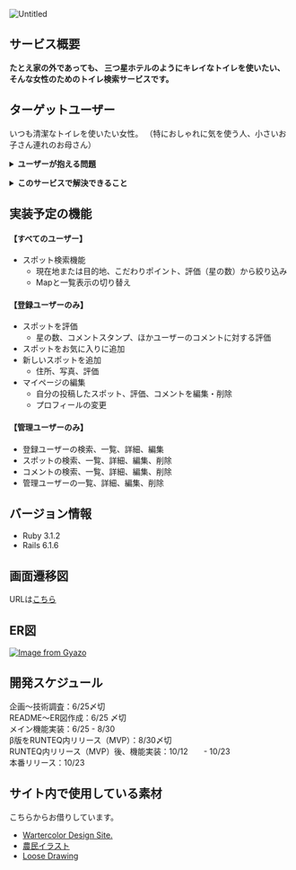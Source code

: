 ![Untitled](https://user-images.githubusercontent.com/93573830/184815454-d0f44b93-821d-438c-893c-4632c9ce7f2d.png)

## サービス概要
**たとえ家の外であっても、
三つ星ホテルのようにキレイなトイレを使いたい、
そんな女性のためのトイレ検索サービスです。**

## ターゲットユーザー
いつも清潔なトイレを使いたい女性。
（特におしゃれに気を使う人、小さいお子さん連れのお母さん）

**<details><summary>ユーザーが抱える問題</summary>**
    
    デパートや駅のトイレに入って、こんな経験をしたことはありませんか？
    
    「せっかくおしゃれしてきたのに、トイレが汚れていた…」
    「あわててトイレに入ったら、見たくないものを見てしまった…」
    
    また、小さなお子さんを持つお母さんには、このような経験もあるかもしれません。
    
    「ベビーキープがなくて、ゆっくりトイレにもいけない…」
    「子どものオムツを替えたいのに、場所が見当たらない！」
    
    三つ星トイレでは、
    そんな家の外でのトイレ事情に悩むすべての女性のために、
    日本全国のまるで三つ星ホテルのようにいたれりつくせり…、なトイレを取り揃えました。

</details>
    
**<details><summary>このサービスで解決できること</summary>**
    
    「三つ星トイレ」には、三つの評価基準があります。
    
    -----------------------------------------
    【三ツ星トイレの評価基準】
    
    ・　丈の長い洋服でも安心して入れるくらい清潔であること
    ・　ゆっくり身だしなみが整えられること
    ・　子育て中の女性にうれしい機能が充実していること
    -----------------------------------------
    
    現在地や目的地周辺にある、
    評価の高い、また、あなたのゆずれないポイント（パウダールームが広い、おむつ替え台があるなど）から、
    清潔なトイレを検索することができます。
</details>

## 実装予定の機能
#### 【すべてのユーザー】
- スポット検索機能
    - 現在地または目的地、こだわりポイント、評価（星の数）から絞り込み
    - Mapと一覧表示の切り替え

#### 【登録ユーザーのみ】
- スポットを評価
    - 星の数、コメントスタンプ、ほかユーザーのコメントに対する評価
- スポットをお気に入りに追加
- 新しいスポットを追加
    - 住所、写真、評価
- マイページの編集
    - 自分の投稿したスポット、評価、コメントを編集・削除
    - プロフィールの変更

#### 【管理ユーザーのみ】
- 登録ユーザーの検索、一覧、詳細、編集
- スポットの検索、一覧、詳細、編集、削除
- コメントの検索、一覧、詳細、編集、削除
- 管理ユーザーの一覧、詳細、編集、削除

## バージョン情報
- Ruby 3.1.2
- Rails 6.1.6

## 画面遷移図
URLは[こちら](https://www.figma.com/file/xYW06Nc9itu7CjivC8X40y/%E4%B8%89%E3%81%A4%E6%98%9F%E3%83%88%E3%82%A4%E3%83%AC?node-id=0%3A1)

## ER図
[![Image from Gyazo](https://i.gyazo.com/c5ef4a7c5a544ab7ecb69a88e422182a.png)](https://gyazo.com/c5ef4a7c5a544ab7ecb69a88e422182a)

## 開発スケジュール
企画〜技術調査：6/25〆切<br>
README〜ER図作成：6/25 〆切<br>
メイン機能実装：6/25 - 8/30<br>
β版をRUNTEQ内リリース（MVP）：8/30〆切<br>
RUNTEQ内リリース（MVP）後、機能実装：10/12　　- 10/23<br>
本番リリース：10/23

## サイト内で使用している素材
こちらからお借りしています。
- [Wartercolor Design Site.](https://watercolor.paintmarks.com/)
- [農民イラスト](https://nawmin.com)
- [Loose Drawing](https://loosedrawing.com/)
